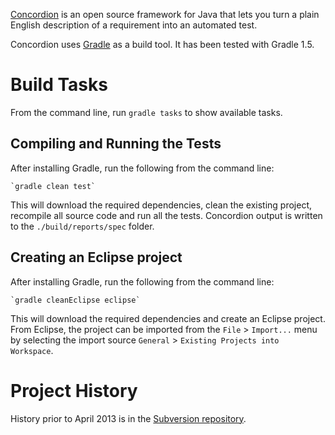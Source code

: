 [Concordion](http://www.concordion.org) is an open source framework for Java that lets you turn a plain English description of a requirement into an automated test.

Concordion uses [Gradle](http://www.gradle.org/) as a build tool. It has been tested with Gradle 1.5.

Build Tasks
=======
From the command line, run `gradle tasks` to show available tasks.

Compiling and Running the Tests
-------------------------------------------------
After installing Gradle, run the following from the command line:

    `gradle clean test`
    
This will download the required dependencies, clean the existing project, recompile all source code and run all the tests. Concordion output is written to the `./build/reports/spec` folder.

Creating an Eclipse project
----------------------------------------
After installing Gradle, run the following from the command line:

    `gradle cleanEclipse eclipse`

This will download the required dependencies and create an Eclipse project. From Eclipse, the project can be imported from the `File` > `Import...` menu by selecting the import source `General` > `Existing Projects into Workspace`.

Project History
=========
History prior to April 2013 is in the [Subversion repository](http://concordion.googlecode.com/svn/).